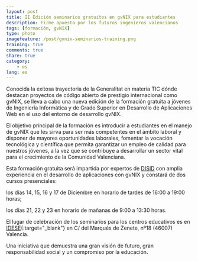 ```yaml
---
layout: post
title: II Edición seminarios gratuitos en gvNIX para estudiantes
description: Firme apuesta por los futuros ingenieros valencianos
tags: [formación, gvNIX]
type: photo
imagefeature: /post/gvnix-seminarios-training.png
training: true
comments: true
share: true
category:
    - es
lang: es
---
```


Conocida la exitosa trayectoria de la Generalitat en materia TIC dónde destacan
proyectos de código abierto de prestigio internacional como gvNIX,
se lleva a cabo una nueva edición de la formación gratuita a jóvenes de Ingeniería Informática
y de Grado Superior en Desarrollo de Aplicaciones Web en el uso del entorno de desarrollo gvNIX.

El objetivo principal de la formación es introducir a estudiantes en el manejo
de gvNIX que les sirva para ser más competentes en el ámbito laboral y
disponer de mayores oportunidades laborales, fomentar la vocación tecnológica
y científica que permita garantizar un empleo de calidad para nuestros jóvenes,
a la vez que se contribuye a desarrollar un sector vital para el crecimiento de
la Comunidad Valenciana.

Esta formación gratuita será impartida por expertos de [DISID](http://www.disid.com) con amplia
experiencia en el desarrollo de aplicaciones con gvNIX y
constará de dos cursos presenciales:

los días 14, 15, 16 y 17 de Diciembre en horario de tardes de 16:00 a 19:00 horas;

los días 21, 22 y 23 en horario de mañanas de 9:00 a 13:30 horas.

El lugar de celebración de los seminarios para los centros educativos es en
[IDESE](http://www.idese.es/){:target="_blank"} en C/ del Marqués de Zenete,
nº18 (46007) Valencia.

Una iniciativa que demuestra una gran visión de futuro,
gran responsabilidad social y un compromiso por la educación.

